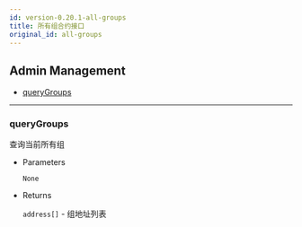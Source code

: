 ```yaml
---
id: version-0.20.1-all-groups
title: 所有组合约接口
original_id: all-groups
---
```



<h2 class="hover-list">Admin Management</h2>

- [queryGroups](#queryGroups)

* * *

### queryGroups

查询当前所有组

- Parameters
    
    `None`

- Returns
    
    `address[]` - 组地址列表